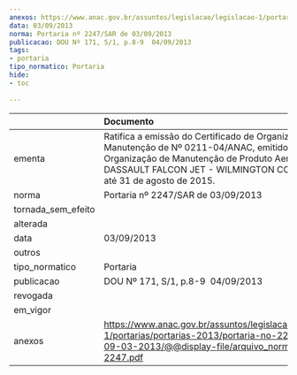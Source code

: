 ```yaml
---
anexos: https://www.anac.gov.br/assuntos/legislacao/legislacao-1/portarias/portarias-2013/portaria-no-2247-sar-de-09-03-2013/@@display-file/arquivo_norma/PA2013-2247.pdf
data: 03/09/2013
norma: Portaria nº 2247/SAR de 03/09/2013
publicacao: DOU Nº 171, S/1, p.8-9  04/09/2013
tags:
- portaria
tipo_normatico: Portaria
hide: 
- toc 
 
---
```


|                    | Documento                                                                                                                                                                                                                        |
|:-------------------|:---------------------------------------------------------------------------------------------------------------------------------------------------------------------------------------------------------------------------------|
| ementa             | Ratifica a emissão do Certificado de Organização de Manutenção de Nº 0211-04/ANAC, emitido em favor da Organização de Manutenção de Produto Aeronáutico DASSAULT FALCON JET - WILMINGTON CORP., válido até 31 de agosto de 2015. |
| norma              | Portaria nº 2247/SAR de 03/09/2013                                                                                                                                                                                               |
| tornada_sem_efeito |                                                                                                                                                                                                                                  |
| alterada           |                                                                                                                                                                                                                                  |
| data               | 03/09/2013                                                                                                                                                                                                                       |
| outros             |                                                                                                                                                                                                                                  |
| tipo_normatico     | Portaria                                                                                                                                                                                                                         |
| publicacao         | DOU Nº 171, S/1, p.8-9  04/09/2013                                                                                                                                                                                               |
| revogada           |                                                                                                                                                                                                                                  |
| em_vigor           |                                                                                                                                                                                                                                  |
| anexos             | https://www.anac.gov.br/assuntos/legislacao/legislacao-1/portarias/portarias-2013/portaria-no-2247-sar-de-09-03-2013/@@display-file/arquivo_norma/PA2013-2247.pdf                                                                |